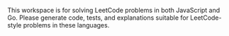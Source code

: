 <!-- Use this file to provide workspace-specific custom instructions to Copilot. For more details, visit https://code.visualstudio.com/docs/copilot/copilot-customization#_use-a-githubcopilotinstructionsmd-file -->

This workspace is for solving LeetCode problems in both JavaScript and Go. Please generate code, tests, and explanations suitable for LeetCode-style problems in these languages.
